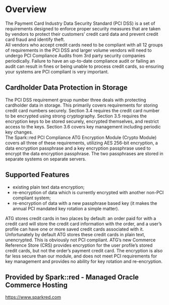 # Overview
The Payment Card Industry Data Security Standard (PCI DSS) is a set of requirements designed to enforce proper security measures that are taken by vendors to protect their customers’ credit card data and prevent credit card fraud and identify theft.  
All vendors who accept credit cards need to be compliant with all 12 groups of requirements in the PCI DSS and larger volume vendors will need to undergo PCI Compliance Audits from 3rd party security companies periodically. Failure to have an up-to-date compliance audit or failing an audit can result in fines or being unable to process credit cards, so ensuring your systems are PCI compliant is very important.

## Cardholder Data Protection in Storage
The PCI DSS requirement group number three deals with protecting cardholder data in storage. This primarily covers requirements for storing credit card numbers securely. 
Section 3.4 requires the credit card number to be encrypted using strong cryptography.  Section 3.5 requires the encryption keys to be stored securely, encrypted themselves, and restrict access to the keys. Section 3.6 covers key management including periodic key changes.  
The Spark::red PCI Compliance ATG  Encryption Module (Crypto Module) covers all three of these requirements, utilizing AES 256-bit encryption, a data encryption passphrase and a key encryption passphrase used to encrypt the data encryption passphrase. The two passphrases are stored in separate systems on separate servers. 


## Supported Features
* existing plain text data encryption;
* re-encryption of data which is currently encrypted with another non-PCI compliant system;
* re-encryption of data with a new passphrase based key (it makes the annual PCI mandated key rotation a simple matter).



ATG stores credit cards in two places by default: an order paid for with a credit card will store the credit card information with the order, and a user’s profile can have one or more saved credit cards associated with it. Unfortunately by default ATG stores these credit cards in plain text, unencrypted. This is obviously not PCI compliant. ATG’s new Commerce Reference Store (CRS) provides encryption for the user profile’s stored credit cards, but not the order’s payment credit card. The encryption is also far less secure than our module, and does not meet PCI requirements for key management and provides no ability for key rotation and re-encryption.


## Provided by Spark::red - Managed Oracle Commerce Hosting
https://www.sparkred.com

